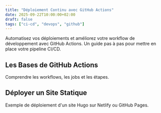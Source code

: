 ```yaml
---
title: "Déploiement Continu avec GitHub Actions"
date: 2025-09-22T10:00:00+02:00
draft: false
tags: ["ci-cd", "devops", "github"]
---
```

Automatisez vos déploiements et améliorez votre workflow de développement avec GitHub Actions. Un guide pas à pas pour mettre en place votre pipeline CI/CD.

## Les Bases de GitHub Actions
Comprendre les workflows, les jobs et les étapes.

## Déployer un Site Statique
Exemple de déploiement d'un site Hugo sur Netlify ou GitHub Pages.
